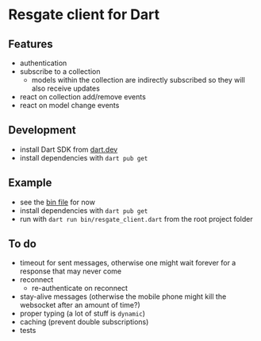 # Resgate client for Dart

## Features

- authentication
- subscribe to a collection
  - models within the collection are indirectly subscribed so they will also receive updates
- react on collection add/remove events
- react on model change events

## Development

- install Dart SDK from [dart.dev](https://dart.dev/get-dart)
- install dependencies with `dart pub get`

## Example

- see the [bin file](bin/resgate_client.dart) for now
- install dependencies with `dart pub get`
- run with `dart run bin/resgate_client.dart` from the root project folder

## To do

- timeout for sent messages, otherwise one might wait forever for a response that may never come
- reconnect
  - re-authenticate on reconnect
- stay-alive messages (otherwise the mobile phone might kill the websocket after an amount of time?)
- proper typing (a lot of stuff is `dynamic`)
- caching (prevent double subscriptions)
- tests
